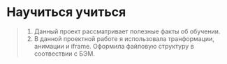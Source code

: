 # Научиться учиться
> 1. Данный проект рассматривает полезные факты об обучении.
> 2. В данной проектной работе я использовала транформации, анимации и iframe. Оформила файловую структуру в соотвествии с БЭМ.
